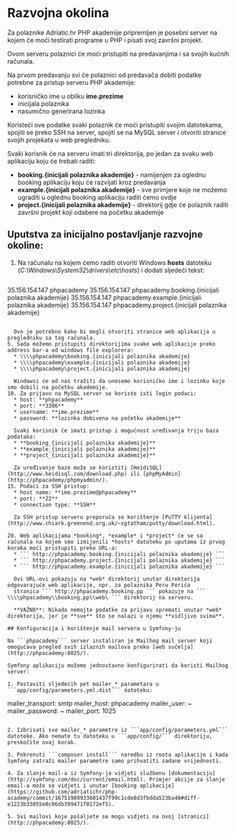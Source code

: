 Razvojna okolina
=============================

Za polaznike Adriatic.hr PHP akademije pripremljen je posebni server na kojem će moći testirati programe u PHP i pisati svoj završni projekt.

Ovom serveru polaznici će moći pristupiti na predavanjima i sa svojih kućnih računala.

Na prvom predavanju svi će polaznici od predavača dobiti podatke potrebne za pristup serveru PHP akademije:
* korisničko ime u obliku **ime.prezime**
* inicijala polaznika
* nasumično generirana lozinka

Koristeći ove podatke svaki polaznik će moći pristupiti svojim datotekama, spojiti se preko SSH na server, spojiti se na MySQL server i otvoriti stranice svojih projekata u web pregledniku.

Svaki korisnik će na serveru imati tri direktorija, po jedan za svaku web aplikaciju koju će trebati raditi:
* **booking.{inicijali polaznika akademije}** - namijenjen za oglednu booking aplikaciju koju će razvijati kroz predavanja
* **example.{inicijali polaznika akademije}** - sve primjere koje ne možemo ugraditi u oglednu booking aplikaciju raditi ćemo ovdje
* **project.{inicijali polaznika akademije}** - direktorij gdje će polaznik raditi završni projekt koji odabere na početku akademije

## Uputstva za inicijalno postavljanje razvojne okoline:

1. Na računalu na kojem ćemo raditi otvoriti Windows **hosts** datoteku (*C:\Windows\System32\drivers\etc\hosts*) i dodati sljedeći tekst:
	```
  35.156.154.147 phpacademy
35.156.154.147 phpacademy.booking.{inicijali polaznika akademije}
35.156.154.147 phpacademy.example.{inicijali polaznika akademije}
35.156.154.147 phpacademy.project.{inicijali polaznika akademije}
  ```

	Ovo je potrebno kako bi mogli otvoriti stranice web aplikacija u pregledniku sa tog računala.
5. Sada možemo pristupiti direktorijima svake web aplikacije preko address bar-a od windows file explorera:
	* \\\\phpacademy\booking.{inicijali polaznika akademije}
	* \\\\phpacademy\example.{inicijali polaznika akademije}
	* \\\\phpacademy\project.{inicijali polaznika akademije}

	Windowsi će od nas tražiti da unesemo korisničko ime i lozinku koje smo dobili na početku akademije.
10. Za prijavu na MySQL server se koriste isti login podaci:
	* host: **phpacademy**
	* port: **3306**
	* username: **ime.prezime**
	* password: **lozinka dobivena na početku akademije**

	Svaki korisnik će imati pristup i mogućnost uređivanja triju baza podataka:
	* **booking_{inicijali polaznika akademije}**
	* **example_{inicijali polaznika akademije}**
	* **project_{inicijali polaznika akademije}**

	Za uređivanje baze može se koristiti [HeidiSQL](http://www.heidisql.com/download.php) ili [phpMyAdmin](http://phpacademy/phpmyadmin/).
15. Podaci za SSH pristup:
	* host name: **ime.prezime@phpacademy**
	* port: **22**
	* connection type: **SSH**

	Za SSH pristup serveru preporuča se korištenje [PuTTY klijenta](http://www.chiark.greenend.org.uk/~sgtatham/putty/download.html).

20. Web aplikacijama *booking*, *example* i *project* će se sa računala na kojem smo izmijenili *hosts* datoteku po uputama iz prvog koraka moći pristupiti preko URL-a:
	* ``` http://phpacademy.booking.{inicijali polaznika akademije} ```
	* ``` http://phpacademy.project.{inicijali polaznika akademije} ```
	* ``` http://phpacademy.example.{inicijali polaznika akademije} ```

	Ovi URL-ovi pokazuju na *web* direktorij unutar direktorija odgovarajuće web aplikacije, npr. za polaznika Peru Perića
	stranica ``` http://phpacademy.booking.pp ``` pokazuje na ``` \\\\phpacademy\\booking.pp\\web\ ``` direktorij na serveru.

	**VAŽNO**: Nikada nemojte podatke za prijavu spremati unutar *web* direktorija, jer je **sve** što se nalazi u njemu **vidljivo svima**.

## Konfiguracija i korištenje mail servera u Symfony-ju

Na ```phpacademy``` server instaliran je Mailhog mail server koji omogućava pregled svih izlaznih mailova preko [web sučelja](http://phpacademy:8025/). 

Symfony aplikaciju možemo jednostavno konfigurirati da koristi Mailhog server:

1. Postaviti sljedećih pet mailer_* parametara u ```app/config/parameters.yml.dist``` datoteku:
```
mailer_transport:  smtp
mailer_host:       phpacademy
mailer_user:       ~
mailer_password:   ~
mailer_port:       1025
```

2. Izbrisati sve mailer_* parametre iz ```app/config/parameters.yml``` datoteke. Ako nemate tu datoteku u ```app/config/``` direktoriju, preskočite ovaj korak.

3. Pokrenuti ```composer install``` naredbu iz roota aplikacije i kada Symfony zatraži mailer parametre samo prihvatiti zadane vrijednosti.

4. Za slanje mail-a iz Symfony-ja vidjeti službenu [dokumentaciju](http://symfony.com/doc/current/email.html). Primjer akcije za slanje email-a može se vidjeti i unutar [booking aplikacije](https://github.com/adriatichr/php-academy/commit/16751989933601437f99c1cde8d3fbdda523ba40#diff-e1223b33055e8c06db399471f0172ef5).

5. Svi mailovi koje pošaljete se mogu vidjeti na ovoj [stranici](http://phpacademy:8025/).
